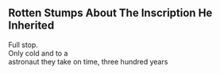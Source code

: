 Rotten Stumps About The Inscription He Inherited
------------------------------------------------
Full stop.  
Only cold and to a  
astronaut they take on time, three hundred years  

